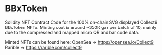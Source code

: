# BBxToken
Solidity NFT Contract Code for the 100% on-chain SVG displayed Collect9 BBxToken NFTs. Minting cost is around ~350K gas per batch of 10, mainly due to the compressed and mapped micro QR and bar code data.

Minted NFTs can be found here:
OpenSea => https://opensea.io/Collect9
Rarible => https://rarible.com/collect9
